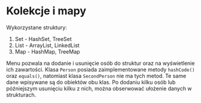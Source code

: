# Kolekcje i mapy
Wykorzystane struktury:
1. Set - HashSet, TreeSet
2. List - ArrayList, LinkedList
3. Map - HashMap, TreeMap

Menu pozwala na dodanie i usunięcie osób do struktur oraz na wyświetlenie ich zawartości.
Klasa `Person` posiada zaimplementowane metody `hashCode()` oraz `equals()`, natomiast klasa `SecondPerson` nie ma tych metod.
Te same dane wpisywane są do obiektów obu klas. Po dodaniu kilku osób lub późniejszym usunięciu kilku z nich, można obserwować ułożenie danych w strukturach.
